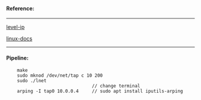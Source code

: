 #### Reference:
---
[level-ip](https://github.com/saminiir/level-ip/blob/master/Documentation/getting-started.md)

[linux-docs](https://docs.kernel.org/networking/tuntap.html)

---
#### Pipeline:

        make        
        sudo mknod /dev/net/tap c 10 200
        sudo ./lnet
                                    // change terminal
        arping -I tap0 10.0.0.4     // sudo apt install iputils-arping 

